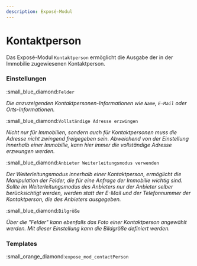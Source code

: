 ```yaml
---
description: Exposé-Modul
---
```


# Kontaktperson

Das Exposé-Modul `Kontaktperson` ermöglicht die Ausgabe der in der Immobilie zugewiesenen Kontaktperson.

### Einstellungen

:small\_blue\_diamond:`Felder`

_Die anzuzeigenden Kontaktpersonen-Informationen wie `Name`, `E-Mail` oder Orts-Informationen._

:small\_blue\_diamond:`Vollständige Adresse erzwingen`

_Nicht nur für Immobilien, sondern auch für Kontaktpersonen muss die Adresse nicht zwingend freigegeben sein. Abweichend von der Einstellung innerhalb einer Immobilie, kann hier immer die vollständige Adresse erzwungen werden._

:small\_blue\_diamond:`Anbieter Weiterleitungsmodus verwenden`

_Der Weiterleitungsmodus innerhalb einer Kontaktperson, ermöglicht die Manipulation der Felder, die für eine Anfrage der Immobilie wichtig sind. Sollte im Weiterleitungsmodus des Anbieters nur der Anbieter selber berücksichtigt werden, werden statt der E-Mail und der Telefonnummer der Kontaktperson, die des Anbieters ausgegeben._

:small\_blue\_diamond:`Bilgröße`

_Über die "Felder" kann ebenfalls das Foto einer Kontaktperson angewählt werden. Mit dieser Einstellung kann die Bildgröße definiert werden._

### Templates

:small\_orange\_diamond:`expose_mod_contactPerson`
